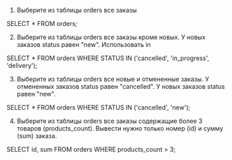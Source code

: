 1) Выберите из таблицы orders все заказы

SELECT * FROM orders;

2) Выберите из таблицы orders все заказы кроме новых. У новых заказов status равен "new". Использовать in

SELECT * FROM orders
WHERE STATUS IN ('cancelled', 'in_progress', 'delivery');

3) Выберите из таблицы orders все новые и отмененные заказы. У отмененных заказов status равен "cancelled". У новых заказов status равен "new".

SELECT * FROM orders
WHERE STATUS IN ('cancelled', 'new');

4) Выберите из таблицы orders все заказы содержащие более 3 товаров (products_count).
Вывести нужно только номер (id) и сумму (sum) заказа.

SELECT id, sum FROM orders
WHERE products_count > 3;
